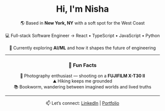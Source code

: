 <div align="center">

# Hi, I'm Nisha   

🌎 Based in **New York, NY** with a soft spot for the West Coast  
<br>
💻 Full-stack Software Engineer → React • TypeScript • JavaScript • Python   
<br>
🤖 Currently exploring **AI/ML** and how it shapes the future of engineering    

---

### 🌱 Fun Facts   
📸 Photography enthusiast — shooting on a **FUJIFILM X-T30 II**
<br> 
⛰ Hiking keeps me grounded
<br>
📚 Bookworm, wandering between imagined worlds and lived truths

---

📫 Let’s connect: [LinkedIn](https://linkedin.com/nisha-ahamed) | [Portfolio](https://nisha-ahamed.com)  

